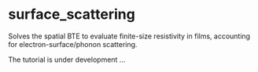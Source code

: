 # surface_scattering
Solves the spatial BTE to evaluate finite-size resistivity in films, accounting for electron-surface/phonon scattering.

The tutorial is under development ...
